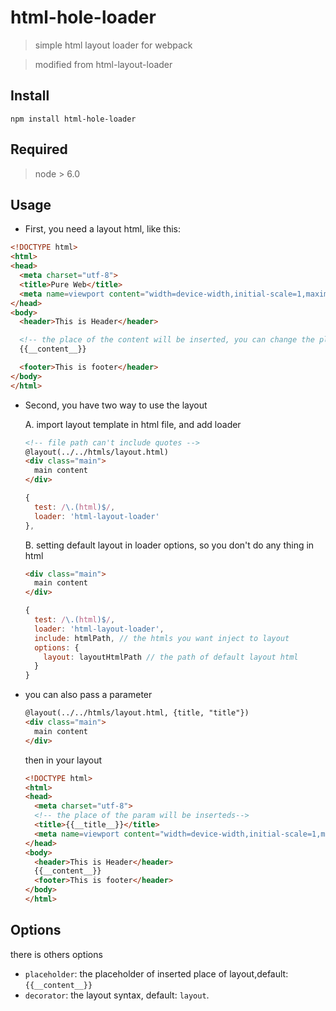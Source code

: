 # html-hole-loader

> simple html layout loader for webpack

> modified from html-layout-loader

## Install

`npm install html-hole-loader`

## Required

> node > 6.0

## Usage

- First, you need a layout html, like this:
```html
<!DOCTYPE html>
<html>
<head>
  <meta charset="utf-8">
  <title>Pure Web</title>
  <meta name=viewport content="width=device-width,initial-scale=1,maximum-scale=1,minimum-scale=1,user-scalable=no">
</head>
<body>
  <header>This is Header</header>

  <!-- the place of the content will be inserted, you can change the placeholder in loader options-->
  {{__content__}}

  <footer>This is footer</header>
</body>
</html>
```
- Second, you have two way to use the layout

  A. import layout template in html file, and add loader

  ```html
  <!-- file path can't include quotes -->
  @layout(../../htmls/layout.html)
  <div class="main">
    main content
  </div>
  ```
  ```javascript
  {
    test: /\.(html)$/,
    loader: 'html-layout-loader'
  },
  ```
  B. setting default layout in loader options, so you don't do any thing in html
  ```html
  <div class="main">
    main content
  </div>
  ```
  ```javascript
  {
    test: /\.(html)$/,
    loader: 'html-layout-loader',
    include: htmlPath, // the htmls you want inject to layout
    options: {
      layout: layoutHtmlPath // the path of default layout html
    }
  }
  ```
- you can also pass a parameter
  ```html
  @layout(../../htmls/layout.html, {title, "title"})
  <div class="main">
    main content
  </div>
  ```
  then in your layout

  ```html
  <!DOCTYPE html>
  <html>
  <head>
    <meta charset="utf-8">
    <!-- the place of the param will be inserteds-->
    <title>{{__title__}}</title>
    <meta name=viewport content="width=device-width,initial-scale=1,maximum-scale=1,minimum-scale=1,user-scalable=no">
  </head>
  <body>
    <header>This is Header</header>
    {{__content__}}
    <footer>This is footer</header>
  </body>
  </html>
  ```
## Options

there is others options

* `placeholder`: the placeholder of inserted place of layout,default: `{{__content__}}`
* `decorator`: the layout syntax, default: `layout`.
